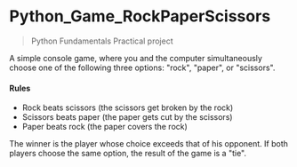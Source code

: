 # Python_Game_RockPaperScissors
> Python Fundamentals Practical project

A simple console game, where you and the computer simultaneously
choose one of the following three options: "rock", "paper", or "scissors".

#### Rules
- Rock beats scissors (the scissors get broken by the rock)
- Scissors beats paper (the paper gets cut by the scissors)
- Paper beats rock (the paper covers the rock)

The winner is the player whose choice exceeds that of his opponent.
If both players choose the same option, the result of the game is a "tie".
